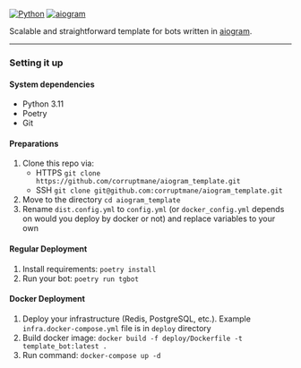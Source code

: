 [![Python](https://img.shields.io/badge/Python-3.11-blue)](https://www.python.org/downloads/) [![aiogram](https://img.shields.io/badge/aiogram-3.1.1-blue)](https://pypi.org/project/aiogram/)

Scalable and straightforward template for bots written in [aiogram](https://github.com/aiogram/aiogram).

---

### Setting it up

#### System dependencies

- Python 3.11
- Poetry
- Git

#### Preparations

1. Clone this repo via:
    - HTTPS `git clone https://github.com/corruptmane/aiogram_template.git`
    - SSH `git clone git@github.com:corruptmane/aiogram_template.git`
2. Move to the directory `cd aiogram_template`
3. Rename `dist.config.yml` to `config.yml` (or `docker_config.yml` depends on would you deploy by docker or not) and replace variables to your own

#### Regular Deployment

1. Install requirements: `poetry install`
2. Run your bot: `poetry run tgbot`

#### Docker Deployment

1. Deploy your infrastructure (Redis, PostgreSQL, etc.). Example `infra.docker-compose.yml` file is in `deploy` directory
2. Build docker image: `docker build -f deploy/Dockerfile -t template_bot:latest .`
3. Run command: `docker-compose up -d`